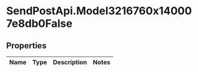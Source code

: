 # SendPostApi.Model3216760x140007e8db0False

## Properties
Name | Type | Description | Notes
------------ | ------------- | ------------- | -------------


